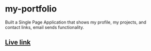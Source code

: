 # my-portfolio

Built a Single Page Application that shows my profile, my projects, and contact links, email sends functionality.

## [Live link](https://atultheportfolio.netlify.app)